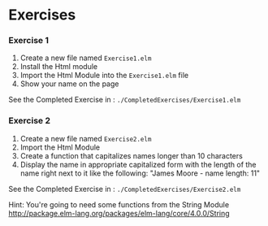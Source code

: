 # Exercises

### Exercise 1

1. Create a new file named `Exercise1.elm`
2. Install the Html module
3. Import the Html Module into the `Exercise1.elm` file
3. Show your name on the page

See the Completed Exercise in : `./CompletedExercises/Exercise1.elm`


### Exercise 2

1. Create a new file named `Exercise2.elm`
2. Import the Html Module
3. Create a function that capitalizes names longer than 10 characters
4. Display the name in appropriate capitalized form with the length of the name right next to it like the following: "James Moore - name length: 11"


See the Completed Exercise in : `./CompletedExercises/Exercise2.elm`

Hint: You're going to need some functions from the String Module http://package.elm-lang.org/packages/elm-lang/core/4.0.0/String
